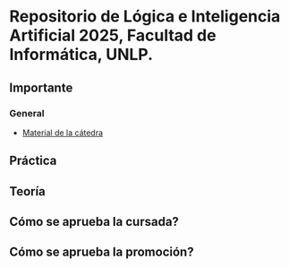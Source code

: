 # Repositorio de Lógica e Inteligencia Artificial 2025, Facultad de Informática, UNLP.

## Importante

### General

- [Material de la cátedra](https://placeholder.com)

## Práctica

## Teoría

## Cómo se aprueba la cursada?

## Cómo se aprueba la promoción?
